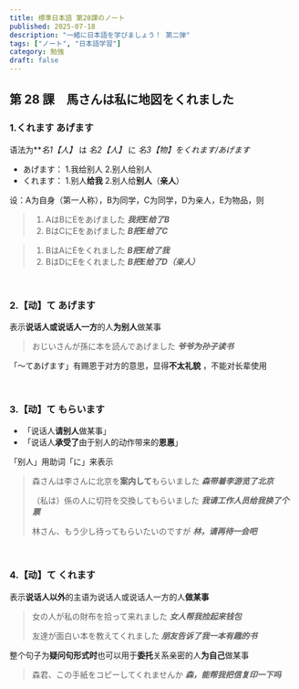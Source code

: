 ```yaml
---
title: 標準日本語 第28課のノート
published: 2025-07-18
description: "一緒に日本語を学びましょう！ 第二弾"
tags: ["ノート", "日本語学習"]
category: 勉強
draft: false
---
```




## 第 28 課　馬さんは私に地図をくれました

### 1.くれます  あげます

语法为***名1【人】* は *名2【人】* に *名3【物】*をくれます/あげます**

- あげます：  1.我给别人	2.别人给别人
- くれます：  1.别人**给我**	2.别人给**别人**（**亲人**）

设：A为自身（第一人称），B为同学，C为同学，D为亲人，E为物品，则

> 1. AはBにEをあげました	***我把E给了B***
> 2. BはCにEをあげました	***B把E给了C***

> 1. BはAにEをくれました	***B把E给了我***
> 2. BはDにEをくれました	***B把E给了D（亲人）***

<br>

### 2.【动】て  あげます

表示**说话人或说话人一方**的人**为别人**做某事

> おじいさんが孫に本を読んであげました	***爷爷为孙子读书***

「～てあげます」有赐恩于对方的意思，显得**不太礼貌** ，不能对长辈使用

<br>

### 3.【动】て  もらいます

- 「说话人**请别人**做某事」
- 「说话人**承受了**由于别人的动作带来的**恩惠**」

「别人」用助词「に」来表示

> 森さんは李さんに北京を**案内して**もらいました	***森带着李游览了北京***
>
> （私は）係の人に切符を交換してもらいました	***我请工作人员给我换了个票***
>
> 林さん、もう少し待ってもらいたいのですが	***林，请再待一会吧***

<br>

### 4.【动】て  くれます

表示**说话人以外**的主语为说话人或说话人一方的人**做某事**

> 女の人が私の財布を拾って来れました	***女人帮我捡起来钱包***
>
> 友達が面白い本を教えてくれました	***朋友告诉了我一本有趣的书***

整个句子为**疑问句形式时**也可以用于**委托**关系亲密的人**为自己**做某事

> 森君、この手紙をコピーしてくれませんか	***森，能帮我把信复印一下吗***